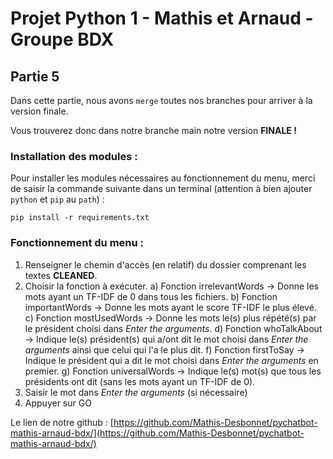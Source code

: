 # Projet Python 1 - Mathis et Arnaud - Groupe BDX

## Partie 5

Dans cette partie, nous avons `merge` toutes nos branches pour arriver à la version finale.

Vous trouverez donc dans notre branche main notre version **FINALE !**

### Installation des modules :

Pour installer les modules nécessaires au fonctionnement du menu, merci de saisir la commande suivante dans un terminal (attention à bien ajouter `python` et `pip` au `path`) : 

```
pip install -r requirements.txt
```

### Fonctionnement du menu : 

1) Renseigner le chemin d'accès (en relatif) du dossier comprenant les textes **CLEANED**.
2) Choisir la fonction à exécuter.
   a) Fonction irrelevantWords -> Donne les mots ayant un TF-IDF de 0 dans tous les fichiers.
   b) Fonction importantWords -> Donne les mots ayant le score TF-IDF le plus élevé.
   c) Fonction mostUsedWords -> Donne les mots le(s) plus répété(s) par le président choisi dans _Enter the arguments_.
   d) Fonction whoTalkAbout -> Indique le(s) président(s) qui a/ont dit le mot choisi dans _Enter the arguments_ ainsi que celui qui l'a le plus dit.
   f) Fonction firstToSay -> Indique le président qui a dit le mot choisi dans _Enter the arguments_ en premier. 
   g) Fonction universalWords -> Indique le(s) mot(s) que tous les présidents ont dit (sans les mots ayant un TF-IDF de 0).
3) Saisir le mot dans _Enter the arguments_ (si nécessaire)
4) Appuyer sur GO

Le lien de notre github : [https://github.com/Mathis-Desbonnet/pychatbot-mathis-arnaud-bdx/](https://github.com/Mathis-Desbonnet/pychatbot-mathis-arnaud-bdx/)
